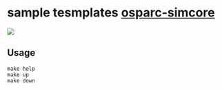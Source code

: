 # sample tesmplates [osparc-simcore]

![](img/stack.png)

## Usage

```console
make help
make up
make down
```

<!-- links below this line -->
[osparc-simcore]:https://github.com/ITISFoundation/osparc-simcore
